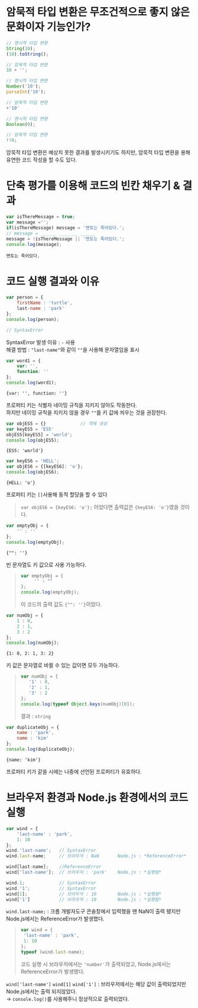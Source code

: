 # 암묵적 타입 변환은 무조건적으로 좋지 않은 문화이자 기능인가?

```js
// 명시적 타입 변환
String(10);
(10).toString();

// 암묵적 타입 변환
10 + '';
```
```js
// 명시적 타입 변환
Number('10');
parseInt('10');

// 암묵적 타입 변환
+'10'
```
```js
// 명시적 타입 변환
Boolean(0);

// 암묵적 타입 변환
!!0;
```
암묵적 타입 변환은 예상치 못한 결과를 발생시키기도 하지만, 암묵적 타입 변환을 용해 유연한 코드 작성을 할 수도 있다.

# 단축 평가를 이용해 코드의 빈칸 채우기 & 결과
```js
var isThereMessage = true;
var message ='';
if(isThereMessage) message = '멘토는 죽어있다.';
// message = ______ _______ ______
message = !isThereMessage || '멘토는 죽어있다.';
console.log(message);
```
```
멘토는 죽어있다.
```
# 코드 실행 결과와 이유
```js
var person = {
    firstName : 'turtle',
    last-name : 'park'
};
console.log(person);
```
```js
// SyntaxError
```
SyntaxError 발생 이유 : ```-``` 사용   
해결 방법 : ```"last-name"```와 같이 ```""```을 사용해 문자열임을 표시
```js
var word1 = {
    var: '',
    function: ''
};
console.log(word1);
```
```
{var: '', function: ''}
```
프로퍼티 키는 식별자 네이밍 규칙을 지키지 않아도 작동한다.   
하지만 네이밍 규칙을 지키지 않을 경우 ```""```를 키 값에 씌우는 것을 권장한다.
```js
var objES5 = {}             // 객체 생성
var keyES5 = 'ES5'
objES5[keyES5] = 'world';
console.log(objES5);
```
```
{ES5: 'world'}
```

```js
var keyES6 = 'HELL';
var objES6 = {[keyES6]: 'o'};
console.log(objES6);
```
```
{HELL: 'o'}
```
프로퍼티 키는 ```[]```사용해 동적 할당을 할 수 있다
>  ```var objES6 = {keyES6: 'o'};``` 이었다면 출력값은 ```{keyES6: 'o'}```였을 것이다.
```js
var emptyObj = {
    '' : ''
};
console.log(emptyObj);
```
```
{"": ''}
```
빈 문자열도 키 값으로 사용 가능하다.
>  ```js
>  var emptyObj = {
>       '' : ""
> };
> console.log(emptyObj);
>   ```
> 이 코드의 출력 값도 ```{"": ''}```이었다.

```js
var numObj = {
    1 : 0,
    2 : 1,
    3 : 2
};
console.log(numObj);
```
```
{1: 0, 2: 1, 3: 2}
```
키 값은 문자열로 바뀔 수 있는 값이면 모두 가능하다.
> ```js
> var numObj = {
>    '1' : 0,
>    '2' : 1,
>    '3' : 2
> };
> console.log(typeof Object.keys(numObj)[0]);
> ```
> 결과 : ```string```
```js
var duplicateObj = {
    name : 'park',
    name : 'kim'
};
console.log(duplicateObj);
```
```
{name: 'kim'}
```
프로퍼티 키가 같을 시에는 나중에 선언된 프로퍼티가 유효하다.

# 브라우저 환경과 Node.js 환경에서의 코드 실행
```js
var wind = {
    'last-name' : 'park',
    1: 10
};
wind.'last-name';   // SyntaxError
wind.last-name;     // 브라우저 : NaN       Node.js : *ReferenceError*

wind[last-name];    //ReferenceError
wind['last-name'];  // 브라우저 : 'park'    Node.js : *실행됨*

wind.1;             // SyntaxError
wind.'1';           // SyntaxError
wind[1];            // 브라우저 : 10        Node.js : *실행됨*
wind['1']           // 브라우저 : 10        Node.js : *실행됨*
```
```wind.last-name;``` : 크롬 개발자도구 콘솔창에서 입력했을 땐 NaN이 출력 됐지만 Node.js에서는 ReferenceError가 발생했다.   
>   ```js
> var wind = {
>    'last-name' : 'park',
>    1: 10
> };
> typeof (wind.last-name);
> ```
> 코드 실행 시 브라우저에서는 ```'number'```가 출력되었고, Node.js에서는 ReferenceError가 발생했다.

```wind['last-name']``` ```wind[1]``` ```wind['1']``` : 브라우저에서는 해당 값이 출력되었지만 Node.js에서는 출력 되지않았다.   
&rarr; ```console.log()```를 사용해주니 정상적으로 출력되었다.
